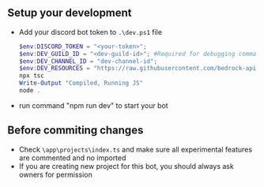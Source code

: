 ## Setup your development
 - Add your discord bot token to `.\dev.ps1` file
   ```powershell
   $env:DISCORD_TOKEN = "<your-token>";
   $env:DEV_GUILD_ID = "<dev-guild-id>"; #Required for debugging commands with higher permission
   $env:DEV_CHANNEL_ID = "dev-channel-id";
   $env:DEV_RESOURCES = "https://raw.githubusercontent.com/bedrock-apis/bot-resources/development"; #Your forked resources if you modify code for resource loaders such as FQA or Templates
   npx tsc
   Write-Output "Compiled, Running JS"
   node .
   ```
 - run command "npm run dev" to start your bot

## Before commiting changes
 - Check `\app\projects\index.ts` and make sure all experimental features are commented and no imported
 - If you are creating new project for this bot, you should always ask owners for permission